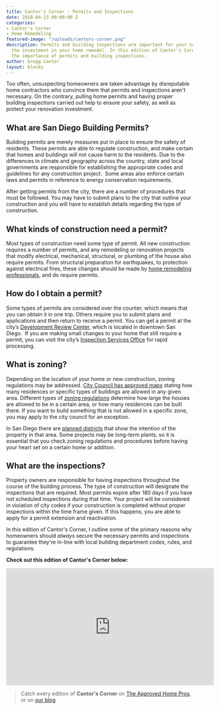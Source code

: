 ```yaml
---
title: Cantor's Corner - Permits and Inspections
date: 2018-04-23 00:00:00 Z
categories:
- Cantor's Corner
- Home Remodeling
featured-image: "/uploads/cantors-corner.png"
description: Permits and building inspections are important for your safety and help protect
  the investment in your home remodel. In this edition of Cantor's Corner, Gregg discusses
  the importance of permits and building inspections.
author: Gregg Cantor
layout: blocks
---
```


Too often, unsuspecting homeowners are taken advantage by disreputable home contractors who convince them that permits and inspections aren't necessary. On the contrary, pulling home permits and having proper building inspections carried out help to ensure your safety, as well as protect your renovation investment.

<h2>What  are San Diego Building Permits?</h2>
Building permits are merely measures put in  place to ensure the safety of residents. These permits are able to regulate  construction, and make certain that homes and buildings will not cause harm to  the residents. Due to the differences in climate and geography across the  country, state and local governments are responsible for establishing the  appropriate codes and guidelines for any construction project.  Some areas also enforce certain laws and  permits in reference to energy conservation requirements.

After getting permits from the city, there  are a number of procedures that must be followed. You may have to submit plans  to the city that outline your construction and you will have to establish  details regarding the type of construction.
<h2>What kinds of construction need a permit?</h2>
Most types of construction need some type of  permit. All new construction requires a number of permits, and any remodeling  or renovation projects that modify electrical, mechanical, structural, or  plumbing of the house also require permits. From structural preparation for  earthquakes, to protection against electrical fires, these changes should be  made by <a href="http://www.murraylampert.com/about/">home remodeling professionals</a>, and do require permits.
<h2>How do I obtain a permit?</h2>
Some types of permits are considered over the  counter, which means that you can obtain it in one trip. Others require you to  submit plans and applications and then return to receive a permit. You can get  a permit at the city’s <a href="http://www.sandiego.gov/development-services/contact/servmap1.shtml">Development  Review Center</a>, which is located in downtown San Diego.  If you are making small changes to your home  that still require a permit, you can visit the city’s <a href="http://www.sandiego.gov/development-services/contact/servmap2.shtml">Inspection  Services Office</a> for rapid processing.
<h2>What is zoning?</h2>
Depending on the location of your home or new  construction, zoning regulations may be addressed. <a href="http://www.sandiego.gov/development-services/zoning/zoning.shtml">City Council has approved  maps</a> stating how many residences or specific types of buildings are allowed in  any given area. Different types of <a href="http://www.co.san-diego.ca.us/dplu/zoning/index.html">zoning regulations</a> determine how large the  houses are allowed to be in a certain area, or how many residences can be built  there. If you want to build something that is not allowed in a specific zone,  you may apply to the city council for an exception.

In San Diego there are <a href="http://www.sandiego.gov/planning/overview/">planned districts</a> that  show the intention of the property in that area. Some projects may be long-term  plants, so it is essential that you check zoning regulations and procedures  before having your heart set on a certain home or addition.
<h2>What are the inspections?</h2>
Property owners are responsible for having  inspections throughout the course of the building process. The type of  construction will designate the inspections that are required. Most permits  expire after 180 days if you have not scheduled inspections during that time.  Your project will be considered in violation of city codes if your construction  is completed without proper inspections within the time frame given. If this  happens, you are able to apply for a permit extension and reactivation.

In this edition of Cantor's Corner, I outline some of the primary reasons why homeowners should _always_ secure the necessary permits and inspections to guarantee they're in-line with local building department codes, rules, and regulations.

**Check out this edition of Cantor's Corner below:**

<div class="flex-video">
  <iframe width="560" height="315" src="https://www.youtube.com/embed/FD0ylN4BMnY?rel=0&amp;showinfo=0" frameborder="0" allowfullscreen></iframe>
</div>

> Catch every edition of **Cantor's Corner** on [The Approved Home Pros](https://www.sandiegoapprovedhomepros.com/blog/category/cantors-corner/), or on [our blog](/blog/categories/#cantor-s-corner).
